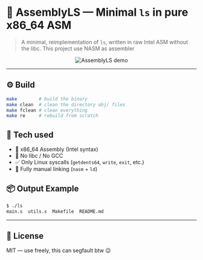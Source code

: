 # 🧠 AssemblyLS — Minimal `ls` in pure x86\_64 ASM

> A minimal, reimplementation of `ls`, written in raw Intel ASM without the libc.
> This project use NASM as assembler

<p align="center">
  <img src="tmp/demo.gif" alt="AssemblyLS demo" />
</p>

---

## ⚙️ Build

```bash
make        # build the binary
make clean  # clean the directory obj/ files
make fclean # clean everything
make re     # rebuild from scratch
```

## 🧵 Tech used

* 🧠 x86\_64 Assembly (Intel syntax)
* 🚫 No libc / No GCC
* ✅ Only Linux syscalls (`getdents64`, `write`, `exit`, etc.)
* 🧱 Fully manual linking (`nasm` + `ld`)

## 📦 Output Example

```bash
$ ./ls
main.s  utils.s  Makefile  README.md
```

---

## 📄 License

MIT — use freely, this can segfault btw 😉

